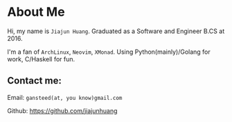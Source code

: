 # About Me

Hi, my name is `Jiajun Huang`. Graduated as a Software and Engineer B.CS at 2016.

I'm a fan of `ArchLinux`, `Neovim`, `XMonad`. Using Python(mainly)/Golang for work, C/Haskell for fun.

## Contact me:

Email: `gansteed(at, you know)gmail.com`

Github: https://github.com/jiajunhuang
